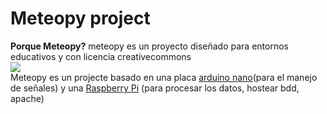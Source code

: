 <h1>Meteopy project</h1>
<b>Porque Meteopy?</b>
meteopy es un proyecto diseñado para entornos educativos y con licencia creativecommons
<br>
<img src="http://es.creativecommons.org/blog/wp-content/uploads/2013/04/by-nc-
sa.eu_petit.png">
<br>
Meteopy es un projecte basado en una placa <a href="http://arduino.cc/">arduino nano</a>(para el manejo de señales) y una <a href="http://www.raspberrypi.org/">Raspberry Pi</a> (para procesar los datos, hostear bdd, apache) 
